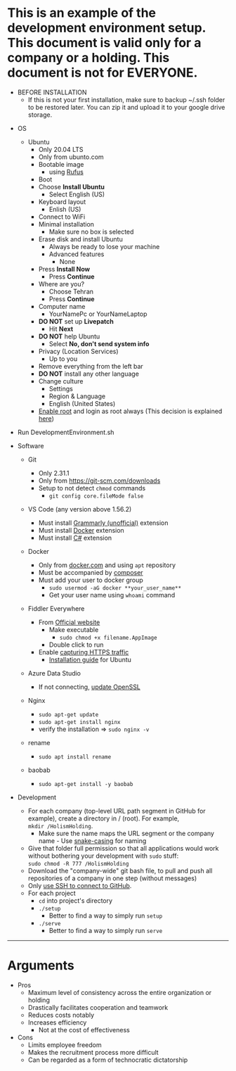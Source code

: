 # This is an example of the development environment setup. This document is valid only for a company or a holding. **This document is not for EVERYONE**.

- BEFORE INSTALLATION
  - If this is not your first installation, make sure to backup ~/.ssh folder to be restored later. You can zip it and upload it to your google drive storage.

* OS

  - Ubuntu
    - Only 20.04 LTS
    - Only from ubunto.com
    - Bootable image
      - using [Rufus](https://rufus.ie/en_US/)
    - Boot
    - Choose **Install Ubuntu**
      - Select English (US)
    - Keyboard layout
      - Enlish (US)
    - Connect to WiFi
    - Minimal installation
      - Make sure no box is selected
    - Erase disk and install Ubuntu
      - Always be ready to lose your machine
      - Advanced features
        - None
    - Press **Install Now**
      - Press **Continue**
    - Where are you?
      - Choose Tehran
      - Press **Continue**
    - Computer name
      - YourNamePc or YourNameLaptop
    - **DO NOT** set up **Livepatch**
        - Hit **Next**
    - **DO NOT** help Ubuntu
        - Select **No, don't send system info**
    - Privacy (Location Services)
        - Up to you
    - Remove everything from the left bar
    - **DO NOT** install any other language
    - Change culture
        - Settings
        - Region & Language
        - English (United States)
    - [Enable root](https://askubuntu.com/questions/1192471/login-as-root-on-ubuntu-desktop) and login as root always (This decision is explained [here](https://nefcanto.ir/dev-circle/philosophy/why-root))

- Run DevelopmentEnvironment.sh

* Software

  - Git

    - Only 2.31.1
    - Only from https://git-scm.com/downloads
    - Setup to not detect `chmod` commands
      - `git config core.fileMode false`

  - VS Code (any version above 1.56.2)
    - Must install [Grammarly (unofficial)](https://marketplace.visualstudio.com/items?itemName=znck.grammarly&ssr=false#overview) extension
    - Must install [Docker](https://marketplace.visualstudio.com/items?itemName=ms-azuretools.vscode-docker) extension
    - Must install [C#](https://marketplace.visualstudio.com/items?itemName=ms-dotnettools.csharp) extension
  - Docker
    - Only from [docker.com](https://docs.docker.com/engine/install/ubuntu/#install-using-the-repository) and using `apt` repository
    - Must be accompanied by [composer](https://docs.docker.com/compose/install/)
    - Must add your user to docker group
      - `sudo usermod -aG docker **your_user_name**`
      - Get your user name using `whoami` command
  - Fiddler Everywhere
    - From [Official website](https://www.telerik.com/download/fiddler-everywhere)
      - Make executable
        - `sudo chmod +x filename.AppImage`
      - Double click to run
    - Enable [capturing HTTPS traffic](https://docs.telerik.com/fiddler-everywhere/user-guide/settings/https)
      - [Installation guide](https://askubuntu.com/a/649463/1269127) for Ubuntu
  - Azure Data Studio
    - If not connecting, [update OpenSSL](https://github.com/microsoft/azuredatastudio/issues/13457#issuecomment-832202549)
  - Nginx
    - `sudo apt-get update`
    - `sudo apt-get install nginx`
    - verify the installation => `sudo nginx -v`
  - rename
    - `sudo apt install rename`
  - baobab
    - `sudo apt-get install -y baobab`

* Development
  - For each company (top-level URL path segment in GitHub for example), create a directory in / (root). For example,  
    `mkdir /HolismHolding`.
    - Make sure the name maps the URL segment or the company name - Use [snake-casing](https://en.wikipedia.org/wiki/Snake_case) for naming
  - Give that folder full permission so that all applications would work without bothering your development with `sudo` stuff:  
    `sudo chmod -R 777 /HolismHolding`
  - Download the "company-wide" git bash file, to pull and push all repositories of a company in one step (without messages)
  - Only [use SSH to connect to GitHub](https://www.freecodecamp.org/news/how-to-fix-git-always-asking-for-user-credentials/).
  - For each project
    - `cd` into project's directory
    - `./setup`
      - Better to find a way to simply run `setup`
    - `./serve`
      - Better to find a way to simply run `serve`

<hr />

# Arguments

- Pros
  - Maximum level of consistency across the entire organization or holding
  - Drastically facilitates cooperation and teamwork
  - Reduces costs notably
  - Increases efficiency
    - Not at the cost of effectiveness
- Cons
  - Limits employee freedom
  - Makes the recruitment process more difficult
  - Can be regarded as a form of technocratic dictatorship
